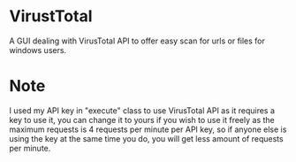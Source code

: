# VirustTotal
A GUI dealing with VirusTotal API to offer easy scan for urls or files for windows users.
# Note
I used my API key in "execute" class to use VirusTotal API as it requires a key to use it, you can change it to yours if you wish to use it freely as the maximum requests is 4 requests per minute per API key, so if anyone else is using the key at the same time you do, you will get less amount of requests per minute.
